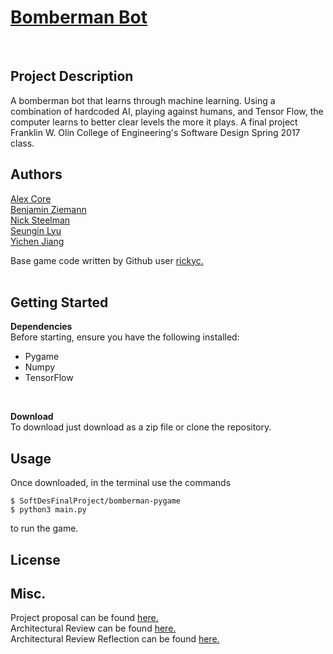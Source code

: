 <H1><a href="https://zneb97.github.io/SoftDesFinalProject/">Bomberman Bot</a></H1><br>

## Project Description<br>
A bomberman bot that learns through machine learning. Using a combination of hardcoded AI, playing against humans, and Tensor Flow, the computer learns to better clear levels the more it plays. A final project Franklin W. Olin College of Engineering's Software Design Spring 2017 class.<br>

## Authors<br>
<a href="https://github.com/Ryofashadewalk">Alex Core</a><br>
<a href="https://github.com/zneb97">Benjamin Ziemann</a><br>
<a href="https://github.com/CleanestMink126">Nick Steelman</a><br>
<a href="https://github.com/SeunginLyu">Seungin Lyu</a><br> 
<a href="https://github.com/yjiang0929">Yichen Jiang</a><br>


Base game code written by Github user <a href="https://github.com/rickyc/bomberman-pygame">rickyc.</a><br>
<br>

## Getting Started<br>
**Dependencies**<br>
Before starting, ensure you have the following installed:<br>
* Pygame <br>
* Numpy <br>
* TensorFlow
<br>

**Download**<br>
To download just download as a zip file or clone the repository.

## Usage<br>
Once downloaded, in the terminal use the commands
```shell
$ SoftDesFinalProject/bomberman-pygame
$ python3 main.py
```
to run the game.

## License<br>

## Misc.<br>
Project proposal can be found <a href="https://github.com/zneb97/SoftDesFinalProject/blob/master/ProjectProposal.md">here.</a><br>
Architectural Review can be found <a href="https://github.com/zneb97/SoftDesFinalProject/blob/master/ArchitecturalReview.md">here.</a>
<br>
Architectural Review Reflection can be found <a href="https://github.com/zneb97/SoftDesFinalProject/blob/master/ReflectionSynthesis.md">here.</a>
